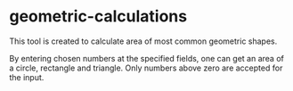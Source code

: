 # geometric-calculations
This tool is created to calculate area of most common geometric shapes. 

By entering chosen numbers at the specified fields, one can get an area of a circle, rectangle and triangle.
Only numbers above zero are accepted for the input.
